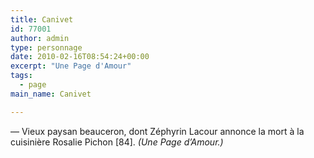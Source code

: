 ```yaml
---
title: Canivet
id: 77001
author: admin
type: personnage
date: 2010-02-16T08:54:24+00:00
excerpt: "Une Page d'Amour"
tags:
  - page
main_name: Canivet

---
```

— Vieux paysan beauceron, dont Zéphyrin Lacour annonce la mort à la cuisinière Rosalie Pichon [84]. _(Une Page d&rsquo;Amour.)_